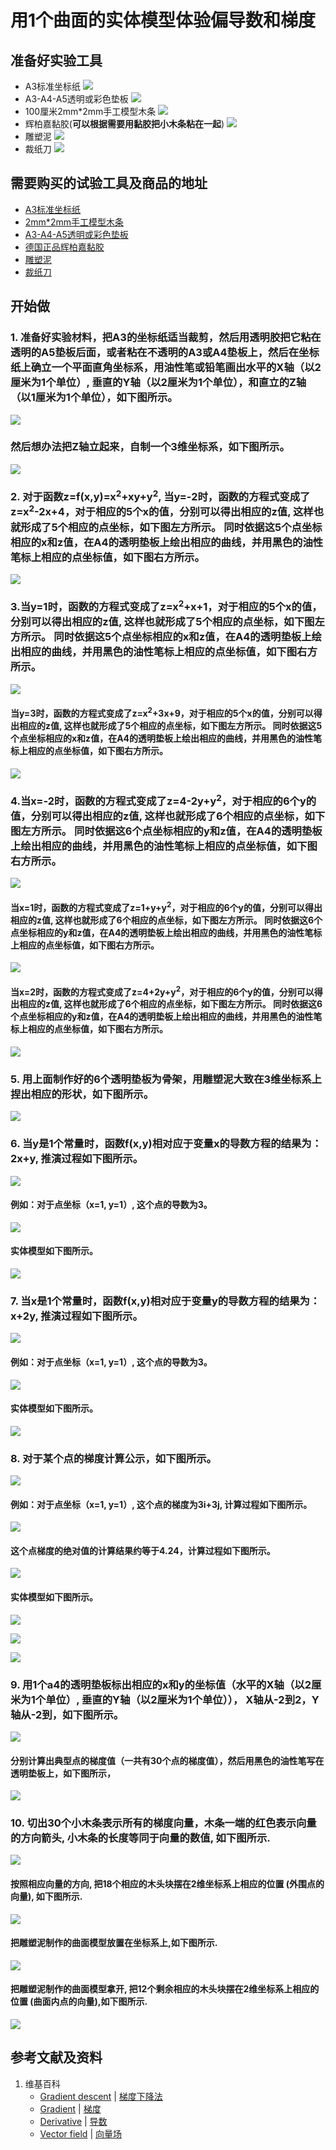 # 用1个曲面的实体模型体验偏导数和梯度

## 准备好实验工具

- A3标准坐标纸
![](/images/微分/多元函数微分/梯度和梯度下降的方法/用1个曲面的实体模型体验偏导数和梯度/A3标准坐标纸.jpg)
- A3-A4-A5透明或彩色垫板
![](/images/微分/多元函数微分/梯度和梯度下降的方法/用1个曲面的实体模型体验偏导数和梯度/A3-A4-A5透明或彩色垫板.jpg)
- 100厘米2mm*2mm手工模型木条
![](/images/微分/多元函数微分/梯度和梯度下降的方法/用1个曲面的实体模型体验偏导数和梯度/2mm手工模型木条.jpg)
- 辉柏嘉黏胶(**可以根据需要用黏胶把小木条粘在一起**)
![](/images/微分/多元函数微分/梯度和梯度下降的方法/用1个曲面的实体模型体验偏导数和梯度/辉柏嘉黏胶.jpg)
- 雕塑泥
![](/images/微分/多元函数微分/梯度和梯度下降的方法/用1个曲面的实体模型体验偏导数和梯度/雕塑泥.jpg)
- 裁纸刀
![](/images/微分/多元函数微分/梯度和梯度下降的方法/用1个曲面的实体模型体验偏导数和梯度/裁纸刀.jpg)


## 需要购买的试验工具及商品的地址

- [A3标准坐标纸](https://detail.tmall.com/item.htm?id=27142292922&ali_refid=a3_430583_1006:1105863285:N:dZ%20MV6sJ%20YlXqxaoC1QlJw==:77285e2bbcb0cebf9d00068f21bd840f&ali_trackid=1_77285e2bbcb0cebf9d00068f21bd840f&spm=a230r.1.14.1&skuId=3165771512170)
- [2mm*2mm手工模型木条](https://item.taobao.com/item.htm?spm=a1z09.2.0.0.7f642e8dJTGJWM&id=543446811425&_u=3c6ncud14e3)
- [A3-A4-A5透明或彩色垫板](https://detail.tmall.com/item.htm?id=572373987578&spm=a1z09.2.0.0.7f642e8dJTGJWM&_u=3c6ncud6913&skuId=3884138486259)
- [德国正品辉柏嘉黏胶](https://detail.tmall.com/item.htm?id=578158176708&spm=a1z09.2.0.0.7f642e8dJTGJWM&_u=3c6ncudc3bc&skuId=3997768894943)
- [雕塑泥](https://item.taobao.com/item.htm?spm=a230r.1.14.16.1c8354f4Ig6vLs&id=595424471145&ns=1&abbucket=9#detail)
- [裁纸刀](https://detail.tmall.com/item.htm?spm=a230r.1.14.79.1e012168BY0hrV&id=525626246187&ns=1&abbucket=9&skuId=4023711373509)

## 开始做

### 1. 准备好实验材料，把A3的坐标纸适当裁剪，然后用透明胶把它粘在透明的A5垫板后面，或者粘在不透明的A3或A4垫板上，然后在坐标纸上确立一个平面直角坐标系，用油性笔或铅笔画出水平的X轴（以2厘米为1个单位）, 垂直的Y轴（以2厘米为1个单位），和直立的Z轴（以1厘米为1个单位），如下图所示。

![](/images/微分/多元函数微分/梯度和梯度下降的方法/用1个曲面的实体模型体验偏导数和梯度/1a1.jpg)

### 然后想办法把Z轴立起来，自制一个3维坐标系，如下图所示。

![](/images/微分/多元函数微分/梯度和梯度下降的方法/用1个曲面的实体模型体验偏导数和梯度/1a2.jpg)

### 2. 对于函数z=f(x,y)=x<sup>2</sup>+xy+y<sup>2</sup>, 当y=-2时，函数的方程式变成了z=x<sup>2</sup>-2x+4，对于相应的5个x的值，分别可以得出相应的z值, 这样也就形成了5个相应的点坐标，如下图左方所示。 同时依据这5个点坐标相应的x和z值，在A4的透明垫板上绘出相应的曲线，并用黑色的油性笔标上相应的点坐标值，如下图右方所示。

![](/images/微分/多元函数微分/梯度和梯度下降的方法/用1个曲面的实体模型体验偏导数和梯度/2a1.jpg)

### 3.当y=1时，函数的方程式变成了z=x<sup>2</sup>+x+1，对于相应的5个x的值，分别可以得出相应的z值, 这样也就形成了5个相应的点坐标，如下图左方所示。 同时依据这5个点坐标相应的x和z值，在A4的透明垫板上绘出相应的曲线，并用黑色的油性笔标上相应的点坐标值，如下图右方所示。

![](/images/微分/多元函数微分/梯度和梯度下降的方法/用1个曲面的实体模型体验偏导数和梯度/3a1.jpg)

#### 当y=3时，函数的方程式变成了z=x<sup>2</sup>+3x+9，对于相应的5个x的值，分别可以得出相应的z值, 这样也就形成了5个相应的点坐标，如下图左方所示。 同时依据这5个点坐标相应的x和z值，在A4的透明垫板上绘出相应的曲线，并用黑色的油性笔标上相应的点坐标值，如下图右方所示。

![](/images/微分/多元函数微分/梯度和梯度下降的方法/用1个曲面的实体模型体验偏导数和梯度/3a2.jpg)

### 4.当x=-2时，函数的方程式变成了z=4-2y+y<sup>2</sup>，对于相应的6个y的值，分别可以得出相应的z值, 这样也就形成了6个相应的点坐标，如下图左方所示。 同时依据这6个点坐标相应的y和z值，在A4的透明垫板上绘出相应的曲线，并用黑色的油性笔标上相应的点坐标值，如下图右方所示。

![](/images/微分/多元函数微分/梯度和梯度下降的方法/用1个曲面的实体模型体验偏导数和梯度/4a1.jpg)

#### 当x=1时，函数的方程式变成了z=1+y+y<sup>2</sup>，对于相应的6个y的值，分别可以得出相应的z值, 这样也就形成了6个相应的点坐标，如下图左方所示。 同时依据这6个点坐标相应的y和z值，在A4的透明垫板上绘出相应的曲线，并用黑色的油性笔标上相应的点坐标值，如下图右方所示。

![](/images/微分/多元函数微分/梯度和梯度下降的方法/用1个曲面的实体模型体验偏导数和梯度/4a2.jpg)

#### 当x=2时，函数的方程式变成了z=4+2y+y<sup>2</sup>，对于相应的6个y的值，分别可以得出相应的z值, 这样也就形成了6个相应的点坐标，如下图左方所示。 同时依据这6个点坐标相应的y和z值，在A4的透明垫板上绘出相应的曲线，并用黑色的油性笔标上相应的点坐标值，如下图右方所示。

![](/images/微分/多元函数微分/梯度和梯度下降的方法/用1个曲面的实体模型体验偏导数和梯度/4a3.jpg)

### 5. 用上面制作好的6个透明垫板为骨架，用雕塑泥大致在3维坐标系上捏出相应的形状，如下图所示。

![](/images/微分/多元函数微分/梯度和梯度下降的方法/用1个曲面的实体模型体验偏导数和梯度/5a.jpg)

### 6. 当y是1个常量时，函数f(x,y)相对应于变量x的导数方程的结果为：2x+y, 推演过程如下图所示。

![](/images/微分/多元函数微分/梯度和梯度下降的方法/用1个曲面的实体模型体验偏导数和梯度/6a1.jpg)

#### 例如：对于点坐标（x=1, y=1）, 这个点的导数为3。

![](/images/微分/多元函数微分/梯度和梯度下降的方法/用1个曲面的实体模型体验偏导数和梯度/6a2.jpg)

#### 实体模型如下图所示。

![](/images/微分/多元函数微分/梯度和梯度下降的方法/用1个曲面的实体模型体验偏导数和梯度/6a3.jpg)

### 7. 当x是1个常量时，函数f(x,y)相对应于变量y的导数方程的结果为：x+2y, 推演过程如下图所示。

![](/images/微分/多元函数微分/梯度和梯度下降的方法/用1个曲面的实体模型体验偏导数和梯度/7a1.jpg)

#### 例如：对于点坐标（x=1, y=1）, 这个点的导数为3。

![](/images/微分/多元函数微分/梯度和梯度下降的方法/用1个曲面的实体模型体验偏导数和梯度/7a2.jpg)

#### 实体模型如下图所示。

![](/images/微分/多元函数微分/梯度和梯度下降的方法/用1个曲面的实体模型体验偏导数和梯度/7a3.jpg)

### 8. 对于某个点的梯度计算公示，如下图所示。

![](/images/微分/多元函数微分/梯度和梯度下降的方法/用1个曲面的实体模型体验偏导数和梯度/8a1.jpg)

#### 例如：对于点坐标（x=1, y=1）, 这个点的梯度为3i+3j, 计算过程如下图所示。

![](/images/微分/多元函数微分/梯度和梯度下降的方法/用1个曲面的实体模型体验偏导数和梯度/8a2.jpg)

#### 这个点梯度的绝对值的计算结果约等于4.24，计算过程如下图所示。

![](/images/微分/多元函数微分/梯度和梯度下降的方法/用1个曲面的实体模型体验偏导数和梯度/8a2-2.jpg)

#### 实体模型如下图所示。

![](/images/微分/多元函数微分/梯度和梯度下降的方法/用1个曲面的实体模型体验偏导数和梯度/8a3.jpg)

![](/images/微分/多元函数微分/梯度和梯度下降的方法/用1个曲面的实体模型体验偏导数和梯度/8a4.jpg)

![](/images/微分/多元函数微分/梯度和梯度下降的方法/用1个曲面的实体模型体验偏导数和梯度/8a5.jpg)

### 9. 用1个a4的透明垫板标出相应的x和y的坐标值（水平的X轴（以2厘米为1个单位）, 垂直的Y轴（以2厘米为1个单位））， X轴从-2到2，Y轴从-2到，如下图所示。

![](/images/微分/多元函数微分/梯度和梯度下降的方法/用1个曲面的实体模型体验偏导数和梯度/9a1.jpg)

#### 分别计算出典型点的梯度值（一共有30个点的梯度值），然后用黑色的油性笔写在透明垫板上，如下图所示，

![](/images/微分/多元函数微分/梯度和梯度下降的方法/用1个曲面的实体模型体验偏导数和梯度/9a2.jpg)

### 10. 切出30个小木条表示所有的梯度向量，木条一端的红色表示向量的方向箭头, 小木条的长度等同于向量的数值, 如下图所示.

![](/images/微分/多元函数微分/梯度和梯度下降的方法/用1个曲面的实体模型体验偏导数和梯度/10a1.jpg)

#### 按照相应向量的方向, 把18个相应的木头块摆在2维坐标系上相应的位置 (外围点的向量), 如下图所示. 

![](/images/微分/多元函数微分/梯度和梯度下降的方法/用1个曲面的实体模型体验偏导数和梯度/10a2.jpg)

#### 把雕塑泥制作的曲面模型放置在坐标系上,如下图所示. 

![](/images/微分/多元函数微分/梯度和梯度下降的方法/用1个曲面的实体模型体验偏导数和梯度/10a3.jpg)

#### 把雕塑泥制作的曲面模型拿开, 把12个剩余相应的木头块摆在2维坐标系上相应的位置 (曲面内点的向量),如下图所示. 

![](/images/微分/多元函数微分/梯度和梯度下降的方法/用1个曲面的实体模型体验偏导数和梯度/10a4.jpg)

## 参考文献及资料

1. 维基百科
	- [Gradient descent](https://en.wikipedia.org/wiki/Gradient_descent) | [梯度下降法](https://zh.wikipedia.org/wiki/梯度下降法)  
	- [Gradient](https://en.wikipedia.org/wiki/Gradient) | [梯度](https://zh.wikipedia.org/wiki/梯度)  
	- [Derivative](https://en.wikipedia.org/wiki/Derivative) | [导数](https://zh.wikipedia.org/wiki/%E5%AF%BC%E6%95%B0) 
	- [Vector field](https://en.wikipedia.org/wiki/Vector_field) | [向量场](https://zh.wikipedia.org/wiki/向量场)  


